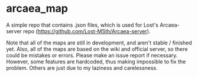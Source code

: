 # arcaea_map
A simple repo that contains .json files, which is used for Lost's Arcaea-server repo (https://github.com/Lost-MSth/Arcaea-server).

Note that all of the maps are still in development, and aren't stable / finished yet. Also, all of the maps are based on the wiki and official server, so there could be mistakes or errors. Please make an issue report if necessary. However, some features are hardcoded, thus making impossible to fix the problem. Others are just due to my laziness and carelessness.
